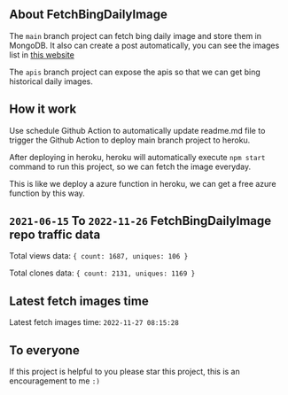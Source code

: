 ## About FetchBingDailyImage

The `main` branch project can fetch bing daily image and store them in MongoDB.
It also can create a post automatically, you can see the images list in [this website](https://oursalbum.netlify.app)

The `apis` branch project can expose the apis so that we can get bing historical daily images.

## How it work

Use schedule Github Action to automatically update readme.md file to trigger the Github Action to deploy main branch project to heroku.

After deploying in heroku, heroku will automatically execute `npm start` command to run this project, so we can fetch the image everyday.

This is like we deploy a azure function in heroku, we can get a free azure function by this way.

## `2021-06-15` To `2022-11-26` FetchBingDailyImage repo traffic data

Total views data: `{ count: 1687, uniques: 106 }`

Total clones data: `{ count: 2131, uniques: 1169 }`

## Latest fetch images time

Latest fetch images time: `2022-11-27 08:15:28`

## To everyone

If this project is helpful to you please star this project, this is an encouragement to me `:)`



